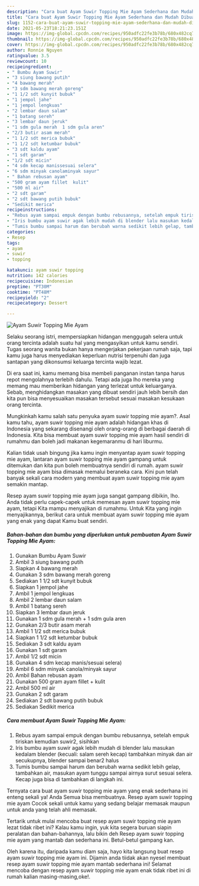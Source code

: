 ```yaml
---
description: "Cara buat Ayam Suwir Topping Mie Ayam Sederhana dan Mudah Dibuat"
title: "Cara buat Ayam Suwir Topping Mie Ayam Sederhana dan Mudah Dibuat"
slug: 1152-cara-buat-ayam-suwir-topping-mie-ayam-sederhana-dan-mudah-dibuat
date: 2021-05-23T18:21:23.151Z
image: https://img-global.cpcdn.com/recipes/950adfc22fe3b78b/680x482cq70/ayam-suwir-topping-mie-ayam-foto-resep-utama.jpg
thumbnail: https://img-global.cpcdn.com/recipes/950adfc22fe3b78b/680x482cq70/ayam-suwir-topping-mie-ayam-foto-resep-utama.jpg
cover: https://img-global.cpcdn.com/recipes/950adfc22fe3b78b/680x482cq70/ayam-suwir-topping-mie-ayam-foto-resep-utama.jpg
author: Ronnie Nguyen
ratingvalue: 3.5
reviewcount: 10
recipeingredient:
- " Bumbu Ayam Suwir"
- "3 siung bawang putih"
- "4 bawang merah"
- "3 sdm bawang merah goreng"
- "1 1/2 sdt kunyit bubuk"
- "1 jempol jahe"
- "1 jempol lengkuas"
- "2 lembar daun salam"
- "1 batang sereh"
- "3 lembar daun jeruk"
- "1 sdm gula merah  1 sdm gula aren"
- "2/3 butir asam merah"
- "1 1/2 sdt merica bubuk"
- "1 1/2 sdt ketumbar bubuk"
- "3 sdt kaldu ayam"
- "1 sdt garam"
- "1/2 sdt micin"
- "4 sdm kecap manissesuai selera"
- "6 sdm minyak canolaminyak sayur"
- " Bahan rebusan ayam"
- "500 gram ayam fillet  kulit"
- "500 ml air"
- "2 sdt garam"
- "2 sdt bawang putih bubuk"
- "Sedikit merica"
recipeinstructions:
- "Rebus ayam sampai empuk dengan bumbu rebusannya, setelah empuk tiriskan kemudian suwir2, sisihkan"
- "Iris bumbu ayam suwir agak lebih mudah di blender lalu masukan kedalam blender (kecuali: salam sereh kecap) tambahkan minyak dan air secukupnya, blender sampai benar2 halus"
- "Tumis bumbu sampai harum dan berubah warna sedikit lebih gelap, tambahkan air, masukan ayam tunggu sampai airnya surut sesuai selera. Kecap juga bisa di tambahkan di langkah ini."
categories:
- Resep
tags:
- ayam
- suwir
- topping

katakunci: ayam suwir topping 
nutrition: 142 calories
recipecuisine: Indonesian
preptime: "PT30M"
cooktime: "PT48M"
recipeyield: "2"
recipecategory: Dessert

---
```



![Ayam Suwir Topping Mie Ayam](https://img-global.cpcdn.com/recipes/950adfc22fe3b78b/680x482cq70/ayam-suwir-topping-mie-ayam-foto-resep-utama.jpg)

Selaku seorang istri, mempersiapkan hidangan menggugah selera untuk orang tercinta adalah suatu hal yang mengasyikan untuk kamu sendiri. Tugas seorang  wanita bukan hanya mengerjakan pekerjaan rumah saja, tapi kamu juga harus menyediakan keperluan nutrisi terpenuhi dan juga santapan yang dikonsumsi keluarga tercinta wajib lezat.

Di era  saat ini, kamu memang bisa membeli panganan instan tanpa harus repot mengolahnya terlebih dahulu. Tetapi ada juga lho mereka yang memang mau memberikan hidangan yang terlezat untuk keluarganya. Sebab, menghidangkan masakan yang dibuat sendiri jauh lebih bersih dan kita pun bisa menyesuaikan masakan tersebut sesuai masakan kesukaan orang tercinta. 



Mungkinkah kamu salah satu penyuka ayam suwir topping mie ayam?. Asal kamu tahu, ayam suwir topping mie ayam adalah hidangan khas di Indonesia yang sekarang disenangi oleh orang-orang di berbagai daerah di Indonesia. Kita bisa membuat ayam suwir topping mie ayam hasil sendiri di rumahmu dan boleh jadi makanan kegemaranmu di hari liburmu.

Kalian tidak usah bingung jika kamu ingin menyantap ayam suwir topping mie ayam, lantaran ayam suwir topping mie ayam gampang untuk ditemukan dan kita pun boleh membuatnya sendiri di rumah. ayam suwir topping mie ayam bisa dimasak memalui beraneka cara. Kini pun telah banyak sekali cara modern yang membuat ayam suwir topping mie ayam semakin mantap.

Resep ayam suwir topping mie ayam juga sangat gampang dibikin, lho. Anda tidak perlu capek-capek untuk memesan ayam suwir topping mie ayam, tetapi Kita mampu menyajikan di rumahmu. Untuk Kita yang ingin menyajikannya, berikut cara untuk membuat ayam suwir topping mie ayam yang enak yang dapat Kamu buat sendiri.

<!--inarticleads1-->

##### Bahan-bahan dan bumbu yang diperlukan untuk pembuatan Ayam Suwir Topping Mie Ayam:

1. Gunakan  Bumbu Ayam Suwir
1. Ambil 3 siung bawang putih
1. Siapkan 4 bawang merah
1. Gunakan 3 sdm bawang merah goreng
1. Sediakan 1 1/2 sdt kunyit bubuk
1. Siapkan 1 jempol jahe
1. Ambil 1 jempol lengkuas
1. Ambil 2 lembar daun salam
1. Ambil 1 batang sereh
1. Siapkan 3 lembar daun jeruk
1. Gunakan 1 sdm gula merah + 1 sdm gula aren
1. Gunakan 2/3 butir asam merah
1. Ambil 1 1/2 sdt merica bubuk
1. Siapkan 1 1/2 sdt ketumbar bubuk
1. Sediakan 3 sdt kaldu ayam
1. Gunakan 1 sdt garam
1. Ambil 1/2 sdt micin
1. Gunakan 4 sdm kecap manis/sesuai selera)
1. Ambil 6 sdm minyak canola/minyak sayur
1. Ambil  Bahan rebusan ayam
1. Gunakan 500 gram ayam fillet + kulit
1. Ambil 500 ml air
1. Gunakan 2 sdt garam
1. Sediakan 2 sdt bawang putih bubuk
1. Sediakan Sedikit merica




<!--inarticleads2-->

##### Cara membuat Ayam Suwir Topping Mie Ayam:

1. Rebus ayam sampai empuk dengan bumbu rebusannya, setelah empuk tiriskan kemudian suwir2, sisihkan
1. Iris bumbu ayam suwir agak lebih mudah di blender lalu masukan kedalam blender (kecuali: salam sereh kecap) tambahkan minyak dan air secukupnya, blender sampai benar2 halus
1. Tumis bumbu sampai harum dan berubah warna sedikit lebih gelap, tambahkan air, masukan ayam tunggu sampai airnya surut sesuai selera. Kecap juga bisa di tambahkan di langkah ini.




Ternyata cara buat ayam suwir topping mie ayam yang enak sederhana ini enteng sekali ya! Anda Semua bisa membuatnya. Resep ayam suwir topping mie ayam Cocok sekali untuk kamu yang sedang belajar memasak maupun untuk anda yang telah ahli memasak.

Tertarik untuk mulai mencoba buat resep ayam suwir topping mie ayam lezat tidak ribet ini? Kalau kamu ingin, yuk kita segera buruan siapin peralatan dan bahan-bahannya, lalu bikin deh Resep ayam suwir topping mie ayam yang mantab dan sederhana ini. Betul-betul gampang kan. 

Oleh karena itu, daripada kamu diam saja, hayo kita langsung buat resep ayam suwir topping mie ayam ini. Dijamin anda tiidak akan nyesel membuat resep ayam suwir topping mie ayam mantab sederhana ini! Selamat mencoba dengan resep ayam suwir topping mie ayam enak tidak ribet ini di rumah kalian masing-masing,oke!.

